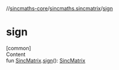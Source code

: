 //[sincmaths-core](../../index.md)/[sincmaths.sincmatrix](index.md)/[sign](sign.md)



# sign  
[common]  
Content  
fun [SincMatrix](../sincmaths/-sinc-matrix/index.md).[sign](sign.md)(): [SincMatrix](../sincmaths/-sinc-matrix/index.md)  



